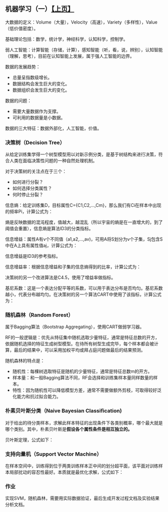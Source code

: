 ## 机器学习（一）[【上页】](https://tinyworker.github.io/WorkPoint/index)

大数据的定义：Volume（大量），Velocity（高速），Variety（多样性），Value（低价值密度）。

基础理论包括：数学，统计学，神经科学，认知科学，控制学。

弱人工智能：计算智能（存储，计算），感知智能（听，看，说，辨别），认知智能（理解，思考），目前在认知智能上发展，属于强人工智能的边界。

数据的发展趋势：

- 总量呈指数级增长。
- 数据结构会发生巨大的变化。
- 数据组织会发生巨大的变化。

数据的问题：

- 需要大量数据作为支撑。
- 可利用的数据量是小数据。

数据的三大特征：数据外部化，人工智能，价值。


### 决策树（Decision Tree）
从给定训练集学得一个树型模型用以对新示例分类，是基于树结构来进行决策，符合人类在面临决策性问题的一种自然处理机制。

对于决策树的关注点在于三个：

- 如何进行分裂？
- 如何选择分类属性？
- 何时停止分裂？

信息熵：给定训练集D，目标属性C={C1,C2,...,Cm}，那么我们有Ci在样本中出现的频率Pi，计算公式为：


熵是反映数据的混沌程度，值越大，越混乱（所以宇宙的熵是在一直增大的，到了阈值会重置），信息熵是算法ID3的分类指标。

信息增益：属性A有v个不同值（a1,a2,...,av)，可用A将S划分为v个子集，Sj包含S中在A上具有属性值aj，计算公式为：


信息增益是ID3的参考指标。

信息增益率：根据信息增益和子集的信息熵得到的比率，计算公式为：


决策树的另一个改进算法是C4.5，使用了增益率做指标。

基尼系数：这是一个表达分配平等的系数，可以用于表达分布是否均匀。基尼系数越小，代表分布越均匀。在决策树的另一个算法CART中使用了该指标，计算公式为：


### 随机森林（Random Forest）
属于Bagging算法（Bootstrap Aggregating），使用CART做弱学习器。

RF的一般逻辑是：优先从特征集中随机选取少量特征，通常是特征总数的开方，依据随机选择的特征生成树型模型。在待所有树型生成完毕，每个样本都会被计算，最后的结果中，可以采用加权平均或拜占庭问题做最后的结果预测。

随机森林的特点是：

- 随机性：每棵树选取特征是随机的少量特征，通常是特征总数m的开方。
- 样本量：和一般Bagging算法不同，RF会选择和训练集样本量同样数量的样本。
- 特性：因为随机性可以降低模型方差，通常不需要做额外剪枝，可取得较好泛化能力和抗过拟合能力。


### 朴素贝叶斯分类（Naive Bayesian Classification)
对于给出的待分类样本，求解此样本特征的出现条件下各类别概率，哪个最大就是哪个类别。其中，朴素贝叶斯是**假设各个属性条件是相互独立的。**

贝叶斯定理，公式如下：




### 支持向量机（Support Vector Machine）
在样本空间中，训练得到位于两类训练样本正中间的划分超平面，该平面对训练样本局部扰动的容忍性最好。本质就是最优化求解，公式如下：



### 作业
实现SVM，随机森林，需要用实际数据验证，最后生成开发过程文档及实验结果分析文档。